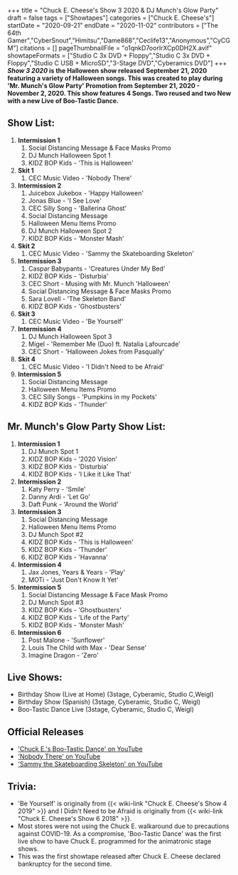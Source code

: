 +++
title = "Chuck E. Cheese's Show 3 2020 & DJ Munch's Glow Party"
draft = false
tags = ["Showtapes"]
categories = ["Chuck E. Cheese's"]
startDate = "2020-09-21"
endDate = "2020-11-02"
contributors = ["The 64th Gamer","CyberSnout","Himitsu","Dame868","Ceclife13","Anonymous","CyCGM"]
citations = []
pageThumbnailFile = "o1qnkD7oorIrXCp0DH2X.avif"
showtapeFormats = ["Studio C 3x DVD + Floppy","Studio C 3x DVD + Floppy","Studio C USB + MicroSD","3-Stage DVD","Cyberamics DVD"]
+++
***Show 3 2020* is the Halloween show released September 21, 2020 featuring a variety of Halloween songs.
This was created to play during 'Mr. Munch's Glow Party' Promotion from September 21, 2020 - November 2, 2020. This show features 4 Songs. Two reused and two New with a new Live of Boo-Tastic Dance.**

## Show List:

1.  **Intermission 1**
    1.  Social Distancing Message & Face Masks Promo
    2.  DJ Munch Halloween Spot 1
    3.  KIDZ BOP Kids - 'This is Halloween'
2.  **Skit 1**
    1.  CEC Music Video - 'Nobody There'
3.  **Intermission 2**
    1.  Juicebox Jukebox - 'Happy Halloween'
    2.  Jonas Blue - 'I See Love'
    3.  CEC Silly Song - 'Ballerina Ghost'
    4.  Social Distancing Message
    5.  Halloween Menu Items Promo
    6.  DJ Munch Halloween Spot 2
    7.  KIDZ BOP Kids - 'Monster Mash'
4.  **Skit 2**
    1.  CEC Music Video - 'Sammy the Skateboarding Skeleton'
5.  **Intermission 3**
    1.  Caspar Babypants - 'Creatures Under My Bed'
    2.  KIDZ BOP Kids - 'Disturbia'
    3.  CEC Short - Musing with Mr. Munch 'Halloween'
    4.  Social Distancing Message & Face Masks Promo
    5.  Sara Lovell - 'The Skeleton Band'
    6.  KIDZ BOP Kids - 'Ghostbusters'
6.  **Skit 3**
    1.  CEC Music Video - 'Be Yourself'
7.  **Intermission 4**
    1.  DJ Munch Halloween Spot 3
    2.  Migel - 'Remember Me (Duo) ft. Natalia Lafourcade'
    3.  CEC Short - 'Halloween Jokes from Pasqually'
8.  **Skit 4**
    1.  CEC Music Video - 'I Didn't Need to be Afraid'
9.  **Intermission 5**
    1.  Social Distancing Message
    2.  Halloween Menu Items Promo
    3.  CEC Silly Songs - 'Pumpkins in my Pockets'
    4.  KIDZ BOP Kids - 'Thunder'

## Mr. Munch's Glow Party Show List:

1.  **Intermission 1**
    1.  DJ Munch Spot 1
    2.  KIDZ BOP Kids - '2020 Vision'
    3.  KIDZ BOP Kids - 'Disturbia'
    4.  KIDZ BOP Kids - 'I Like it Like That'
2.  **Intermission 2**
    1.  Katy Perry - 'Smile'
    2.  Danny Ardi - 'Let Go'
    3.  Daft Punk - 'Around the World'
3.  **Intermission 3**
    1.  Social Distancing Message
    2.  Halloween Menu Items Promo
    3.  DJ Munch Spot #2
    4.  KIDZ BOP Kids - 'This is Halloween'
    5.  KIDZ BOP Kids - 'Thunder'
    6.  KIDZ BOP Kids - 'Havanna'
4.  **Intermission 4**
    1.  Jax Jones, Years & Years - 'Play'
    2.  MOTi - 'Just Don't Know It Yet'
5.  **Intermission 5**
    1.  Social Distancing Message & Face Mask Promo
    2.  DJ Munch Spot #3
    3.  KIDZ BOP Kids - 'Ghostbusters'
    4.  KIDZ BOP Kids - 'Life of the Party'
    5.  KIDZ BOP Kids - 'Monster Mash'
6.  **Intermission 6**
    1.  Post Malone - 'Sunflower'
    2.  Louis The Child with Max - 'Dear Sense'
    3.  Imagine Dragon - 'Zero'

## Live Shows:

- Birthday Show (Live at Home) (3stage, Cyberamic, Studio C,Weigl)
- Birthday Show (Spanish) (3stage, Cyberamic, Studio C, Weigl)
- Boo-Tastic Dance Live (3stage, Cyberamic, Studio C, Weigl)

## Official Releases

- ['Chuck E.'s Boo-Tastic Dance' on YouTube](https://www.youtube.com/watch?v=wKfTswqmIss)
- ['Nobody There' on YouTube](https://www.youtube.com/watch?v=BOc0emeDVTQ)
- ['Sammy the Skateboarding Skeleton' on YouTube](https://www.youtube.com/watch?v=k0kMOhgicTo)

## Trivia:

- 'Be Yourself' is originally from {{< wiki-link "Chuck E. Cheese's Show 4 2019" >}} and I Didn't Need to be Afraid is originally from {{< wiki-link "Chuck E. Cheese's Show 6 2018" >}}.
- Most stores were not using the Chuck E. walkaround due to precautions against COVID-19. As a compromise, 'Boo-Tastic Dance' was the first live show to have Chuck E. programmed for the animatronic stage shows.
- This was the first showtape released after Chuck E. Cheese declared bankruptcy for the second time.
